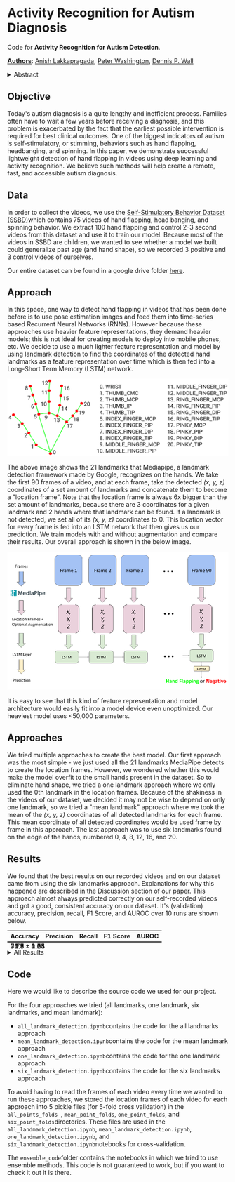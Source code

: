 # Activity Recognition for Autism Diagnosis

<style>
   table {table-layout:fixed}
   td {position: absolute}
</style>

<p>Code for <strong>Activity Recognition for Autism Detection</strong>.</p>
<p><strong><a href="mailto:anish.lakkapragada@gmail.com,peter100@stanford.edu,dpwall@stanford.edu">Authors</a></strong>: <a href="mailto:anish.lakkapragada@gmail.com">Anish Lakkapragada</a>, <a href="mailto:peter100@stanford.edu">Peter Washington</a>, <a href="mailto:dpwall@stanford.edu">Dennis P. Wall</a></p>
<details>
   <summary>Abstract</summary>
   insert final abstract here 
</details>
<h2 id="objective">Objective</h2>
<p>Today&#39;s autism diagnosis is a quite lengthy and inefficient process. Families often have to wait a few years before receiving a diagnosis, and this problem is exacerbated by the fact that the earliest possible intervention is required for best clinical outcomes. One of the biggest indicators of autism is self-stimulatory, or stimming, behaviors such as hand flapping, headbanging, and spinning. In this paper, we demonstrate successful lightweight detection of hand flapping in videos using deep learning and activity recognition. We believe such methods will help create a remote, fast, and accessible autism diagnosis. </p>
<h2 id="data">Data</h2>
<p>In order to collect the videos, we use the <a href="https://rolandgoecke.net/research/datasets/ssbd/">Self-Stimulatory Behavior Dataset (SSBD)</a>which contains 75 videos of hand flapping, head banging, and spinning behavior. We extract 100 hand flapping and control 2-3 second videos from this dataset and use it 
   to train our model. Because most of the videos in SSBD are children, we wanted to see whether a model we built could generalize past age (and hand shape), so we recorded 3 positive and 3 control videos of ourselves. 
</p>
<p>Our entire dataset can be found in a google drive folder <a href="https://tinyurl.com/47fya6">here</a>.</p>
<h2 id="approach">Approach</h2>
<p>In this space, one way to detect hand flapping in videos that has been done before is to use pose estimation images and feed them into time-series based 
   Recurrent Neural Networks (RNNs). However because these approaches use heavier feature representations, they demand heavier models; this is not ideal for creating models to deploy into mobile phones, etc. We decide to use a much lighter feature representation and model by using landmark detection to find the
   coordinates of the detected hand landmarks as a feature representation over time which is then fed into a Long-Short Term Memory (LSTM) network. 
</p>
<p><img src = "docs/mediapipe_landmarks.png"></p>
<p>The above image shows the 21 landmarks that Mediapipe, a landmark detection framework made by Google, recognizes on the hands. We take the first 90 frames of a video, and at each frame,  take the detected <em>(x, y, z) </em>coordinates of a set amount of landmarks and concatenate them to become a &quot;location frame&quot;. Note that the location frame is always 6x bigger than the set amount of landmarks, because there are 3 coordinates for a given landmark and 2 hands where that landmark can be found. If a landmark is not detected, we set all of its <em>(x, y, z) </em>coordinates to 0. This location vector for every frame is fed into an LSTM network that then gives us our prediction. We train models with and without augmentation and compare their results. Our overall approach is shown in the below image. </p>
<p><img src = "docs/Approach.png"></p>
<p>It is easy to see that this kind of feature representation and model architecture would easily fit into a model device even unoptimized. Our heaviest model uses &lt;50,000 parameters. </p>
<h2 id="approaches">Approaches</h2>
<p>We tried multiple approaches to create the best model. Our first approach was the most simple - we just used all the 21 landmarks MediaPipe detects to create the location frames. However, we wondered whether this would make the model overfit to the small hands present in the dataset. So to eliminate hand shape, we tried a one landmark approach where we only used the 0th landmark in the location frames. Because of the shakiness in the videos of our dataset, we decided it may not be wise to depend on only one landmark, so we tried a "mean landmark" approach where we took the mean of the <em>(x, y, z) </em>coordinates of all detected landmarks for each frame. This mean coordinate of all detected coordinates would be used frame by frame in this approach. The last approach was to use six landmarks found on the edge of the hands, numbered 0, 4, 8, 12, 16, and 20. </p>
<h2 id="results">Results</h2>
<p>We found that the best results on our recorded videos and on our dataset came from using the six landmarks approach. Explanations for why this happened are described in the Discussion section of our paper. This approach almost always predicted correctly on our self-recorded videos and got a good, consistent accuracy on our dataset. It&#39;s (validation) accuracy, precision, recall, F1 Score, and AUROC over 10 runs are shown below.</p>
<table>
   <thead>
      <tr>
         <th>Accuracy</th>
         <th>Precision</th>
         <th>Recall</th>
         <th>F1 Score</th>
         <th>AUROC</th>
      </tr>
   </thead>
   <tbody>
      <tr>
         <td><div class = "hide">71.9 ± 1.7</div></td>
         <td><div class = "hide">70.8 ± 1.85</div></td>
         <td><div class = "hide">74.5 ± 4.04</div></td>
         <td><div class = "hide">71.9 ± 2.25</div></td>
         <td><div class = "hide">0.77 ± 0.03</div></td>
      </tr>
   </tbody>
</table>
<details>
   <summary>All Results </summary>
   <p>If you are interested, we show the results of all the approaches we tried (trained without augmentation) below. </p>
   <table>
      <thead>
         <tr>
            <th>Approach</th>
            <th>Classification Accuracy</th>
            <th>Precision</th>
            <th>Recall</th>
            <th>F1 Score</th>
            <th>AUROC</th>
            <th>Video Performance</th>
         </tr>
      </thead>
      <tbody>
         <tr>
            <td><div class = "hide">All Landmarks</div></td>
            <td><div class = "hide">72.4 ± 0.8</div></td>
            <td><div class = "hide">69.68 ± 0.99</div></td>
            <td><div class = "hide">82.92 ± 0.94</div></td>
            <td><div class = "hide">75.15 ± 0.57</div></td>
            <td><div class = "hide">0.75 ± 0.02</div></td>
            <td><div class = "hide">🤮</div></td>
         </tr>
         <tr>
            <td><div class = "hide">  Mean Landmark  </div></td>
            <td><div class = "hide">69.8 ± 4.04</div></td>
            <td><div class = "hide">69.18 ± 5.05</div></td>
            <td><div class = "hide">69.78 ± 6.56</div></td>
            <td><div class = "hide">67.86 ± 3.52</div></td>
            <td><div class = "hide">0.75 ± 0.02</div></td>
            <td><div class = "hide">😐</div></td>
         </tr>
         <tr>
            <span>
            <td><div class = "hide">  One Landmark  </div></td>
            <td><div class = "hide">73.9 ± 2.77</div></td>
            <td><div class = "hide">75.29 ± 1.72</div></td>
            <td><div class = "hide">73.1 ± 5.09</div></td>
            <td><div class = "hide">72.6 ± 2.30</div></td>
            <td><div class = "hide">0.77 ± 0.02</div></td>
            <td><div class = "hide">👍</div></td>
            </span>
         </tr>
         <tr>
            <td><div class = "hide">  Six Landmark  </div></td>
            <td><div class = "hide">71.9 ± 1.7</div></td>
            <td><div class = "hide">70.8 ± 1.85</div></td>
            <td><div class = "hide">74.5 ± 4.04</div></td>
            <td><div class = "hide">71.9 ± 2.25</div></td>
            <td><div class = "hide">0.77 ± 0.03</div></td>
            <td><div class = "hide">🔥</div></td>
         </tr>
      </tbody>
   </table>
</details>
<h2 id="code">Code</h2>
<p>

Here we would like to describe the source code we used for our project. 

For the four approaches we tried (all landmarks, one landmark, six landmarks, and mean landmark):
- <code>all_landmark_detection.ipynb</code>contains the code for the all landmarks approach  
- <code>mean_landmark_detection.ipynb</code>contains the code for the mean landmark approach 
- <code>one_landmark_detection.ipynb</code>contains the code for the one landmark approach
- <code>six_landmark_detection.ipynb</code>contains the code for the six landmarks approach 

To avoid having to read the frames of each video every time we wanted to run these approaches, we stored the location frames of each video for each approach into 5 pickle files (for 5-fold cross validation) in the <code>all_points_folds </code>, 
<code>mean_point_folds</code>, <code>one_point_folds</code>, and <code>six_point_folds</code>directories. These files are used in
the <code>all_landmark_detection.ipynb</code>, <code>mean_landmark_detection.ipynb</code>, <code>one_landmark_detection.ipynb</code>, and <code>six_landmark_detection.ipynb</code>notebooks for cross-validation.

The <code>ensemble_code</code>folder contains the notebooks in which we tried to use ensemble methods. This code is not guaranteed to work, but if you want to check it out it is there. 

</p>